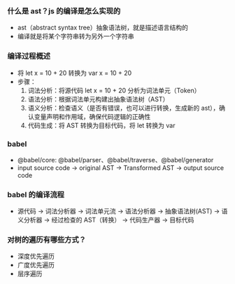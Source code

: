 ### 什么是 ast？js 的编译是怎么实现的
- ast（abstract syntax tree）抽象语法树，就是描述语言结构的
- 编译就是将某个字符串转为另外一个字符串

### 编译过程概述
- 将 let x = 10 + 20 转换为 var x = 10 + 20
- 步骤：
  1. 词法分析：将源代码 let x = 10 + 20 分析为词法单元（Token）
  2. 语法分析：根据词法单元构建出抽象语法树（AST）
  3. 语义分析：检查语义（是否有错误，也可以进行转换，生成新的 ast），确认变量声明和作用域，确保代码逻辑的正确性
  4. 代码生成：将 AST 转换为目标代码，将 let 转换为 var

### babel
- @babel/core: @babel/parser、@babel/traverse、@babel/generator
- input source code -> original AST -> Transformed AST -> output source code

### babel 的编译流程
- 源代码 -> 词法分析器 -> 词法单元流 -> 语法分析器 -> 抽象语法树(AST) -> 语义分析器 -> 经过检查的 AST（转换） -> 代码生产器 -> 目标代码

### 对树的遍历有哪些方式？
- 深度优先遍历
- 广度优先遍历
- 层序遍历
